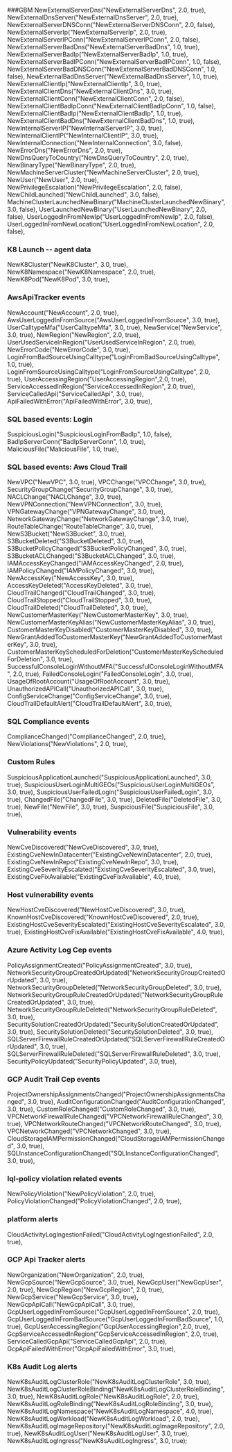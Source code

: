 ###GBM
NewExternalServerDns("NewExternalServerDns", 2.0, true),
NewExternalDnsServer("NewExternalDnsServer", 2.0, true),
NewExternalServerDNSConn("NewExternalServerDNSConn", 2.0, false),
NewExternalServerIp("NewExternalServerIp", 2.0, true),
NewExternalServerIPConn("NewExternalServerIPConn", 2.0, false),
NewExternalServerBadDns("NewExternalServerBadDns", 1.0, true),
NewExternalServerBadIp("NewExternalServerBadIp", 1.0, true),
NewExternalServerBadIPConn("NewExternalServerBadIPConn", 1.0, false),
NewExternalServerBadDNSConn("NewExternalServerBadDNSConn", 1.0, false),
NewExternalBadDnsServer("NewExternalBadDnsServer", 1.0, true),
NewExternalClientIp("NewExternalClientIp", 3.0, true),
NewExternalClientDns("NewExternalClientDns", 3.0, true),
NewExternalClientConn("NewExternalClientConn", 2.0, false),
NewExternalClientBadIpConn("NewExternalClientBadIpConn", 1.0, false),
NewExternalClientBadIp("NewExternalClientBadIp", 1.0, true),
NewExternalClientBadDns("NewExternalClientBadDns", 1.0, true),
NewInternalServerIP("NewInternalServerIP", 3.0, true),
NewInternalClientIP("NewInternalClientIP", 3.0, true),
NewInternalConnection("NewInternalConnection", 3.0, false),
NewErrorDns("NewErrorDns", 2.0, true),
NewDnsQueryToCountry("NewDnsQueryToCountry", 2.0, true),
NewBinaryType("NewBinaryType", 2.0, true),
NewMachineServerCluster("NewMachineServerCluster", 2.0, true),
NewUser("NewUser", 2.0, true),
NewPrivilegeEscalation("NewPrivilegeEscalation", 2.0, false),
NewChildLaunched("NewChildLaunched", 3.0, false),
MachineClusterLaunchedNewBinary("MachineClusterLaunchedNewBinary", 3.0, false),
UserLaunchedNewBinary("UserLaunchedNewBinary", 2.0, false),
UserLoggedInFromNewIp("UserLoggedInFromNewIp", 2.0, false),
UserLoggedInFromNewLocation("UserLoggedInFromNewLocation", 2.0, false),

### K8 Launch -- agent data

NewK8Cluster("NewK8Cluster", 3.0, true),
NewK8Namespace("NewK8Namespace", 2.0, true),
NewK8Pod("NewK8Pod", 3.0, true),
### AwsApiTracker events
NewAccount("NewAccount", 2.0, true),
AwsUserLoggedInFromSource("AwsUserLoggedInFromSource", 3.0, true),
UserCalltypeMfa("UserCalltypeMfa", 3.0, true),
NewService("NewService", 3.0, true),
NewRegion("NewRegion", 2.0, true),
UserUsedServiceInRegion("UserUsedServiceInRegion", 2.0, true),
NewErrorCode("NewErrorCode", 3.0, true),
LoginFromBadSourceUsingCalltype("LoginFromBadSourceUsingCalltype", 1.0, true),
LoginFromSourceUsingCalltype("LoginFromSourceUsingCalltype", 2.0, true),
UserAccessingRegion("UserAccessingRegion",2.0, true),
ServiceAccessedInRegion("ServiceAccessedInRegion", 2.0, true),
ServiceCalledApi("ServiceCalledApi", 3.0, true),
ApiFailedWithError("ApiFailedWithError", 3.0, true),
### SQL based events: Login
SuspiciousLogin("SuspiciousLoginFromBadIp", 1.0, false),
BadIpServerConn("BadIpServerConn", 1.0, true),
MaliciousFile("MaliciousFile", 1.0, true),
### SQL based events: Aws Cloud Trail
NewVPC("NewVPC", 3.0, true),
VPCChange("VPCChange", 3.0, true),
SecurityGroupChange("SecurityGroupChange", 3.0, true),
NACLChange("NACLChange", 3.0, true),
NewVPNConnection("NewVPNConnection", 3.0, true),
VPNGatewayChange("VPNGatewayChange", 3.0, true),
NetworkGatewayChange("NetworkGatewayChange", 3.0, true),
RouteTableChange("RouteTableChange", 3.0, true),
NewS3Bucket("NewS3Bucket", 3.0, true),
S3BucketDeleted("S3BucketDeleted", 3.0, true),
S3BucketPolicyChanged("S3BucketPolicyChanged", 3.0, true),
S3BucketACLChanged("S3BucketACLChanged", 3.0, true),
IAMAccessKeyChanged("IAMAccessKeyChanged", 2.0, true),
IAMPolicyChanged("IAMPolicyChanged", 3.0, true),
NewAccessKey("NewAccessKey", 3.0, true),
AccessKeyDeleted("AccessKeyDeleted", 3.0, true),
CloudTrailChanged("CloudTrailChanged", 3.0, true),
CloudTrailStopped("CloudTrailStopped", 3.0, true),
CloudTrailDeleted("CloudTrailDeleted", 3.0, true),
NewCustomerMasterKey("NewCustomerMasterKey", 3.0, true),
NewCustomerMasterKeyAlias("NewCustomerMasterKeyAlias", 3.0, true),
CustomerMasterKeyDisabled("CustomerMasterKeyDisabled", 3.0, true),
NewGrantAddedToCustomerMasterKey("NewGrantAddedToCustomerMasterKey", 3.0, true),
CustomerMasterKeyScheduledForDeletion("CustomerMasterKeyScheduledForDeletion", 3.0, true),
SuccessfulConsoleLoginWithoutMFA("SuccessfulConsoleLoginWithoutMFA", 2.0, true),
FailedConsoleLogin("FailedConsoleLogin", 3.0, true),
UsageOfRootAccount("UsageOfRootAccount", 3.0, true),
UnauthorizedAPICall("UnauthorizedAPICall", 3.0, true),
ConfigServiceChange("ConfigServiceChange", 3.0, true),
CloudTrailDefaultAlert("CloudTrailDefaultAlert", 3.0, true),
### SQL Compliance events
ComplianceChanged("ComplianceChanged", 2.0, true),
NewViolations("NewViolations", 2.0, true),
### Custom Rules
SuspiciousApplicationLaunched("SuspiciousApplicationLaunched", 3.0, true),
SuspiciousUserLoginMultiGEOs("SuspiciousUserLoginMultiGEOs", 3.0, true),
SuspiciousUserFailedLogin("SuspiciousUserFailedLogin", 3.0, true),
ChangedFile("ChangedFile", 3.0, true),
DeletedFile("DeletedFile", 3.0, true),
NewFile("NewFile", 3.0, true),
SuspiciousFile("SuspiciousFile", 3.0, true),
### Vulnerability events
NewCveDiscovered("NewCveDiscovered", 3.0, true),
ExistingCveNewInDatacenter("ExistingCveNewInDatacenter", 2.0, true),
ExistingCveNewInRepo("ExistingCveNewInRepo", 3.0, true),
ExistingCveSeverityEscalated("ExistingCveSeverityEscalated", 3.0, true),
ExistingCveFixAvailable("ExistingCveFixAvailable", 4.0, true),
### Host vulnerability events
NewHostCveDiscovered("NewHostCveDiscovered", 3.0, true),
KnownHostCveDiscovered("KnownHostCveDiscovered", 2.0, true),
ExistingHostCveSeverityEscalated("ExistingHostCveSeverityEscalated", 3.0, true),
ExistingHostCveFixAvailable("ExistingHostCveFixAvailable", 4.0, true),
### Azure Activity Log Cep events
PolicyAssignmentCreated("PolicyAssignmentCreated", 3.0, true),
NetworkSecurityGroupCreatedOrUpdated("NetworkSecurityGroupCreatedOrUpdated", 3.0, true),
NetworkSecurityGroupDeleted("NetworkSecurityGroupDeleted", 3.0, true),
NetworkSecurityGroupRuleCreatedOrUpdated("NetworkSecurityGroupRuleCreatedOrUpdated", 3.0, true),
NetworkSecurityGroupRuleDeleted("NetworkSecurityGroupRuleDeleted", 3.0, true),
SecuritySolutionCreatedOrUpdated("SecuritySolutionCreatedOrUpdated", 3.0, true),
SecuritySolutionDeleted("SecuritySolutionDeleted", 3.0, true),
SQLServerFirewallRuleCreatedOrUpdated("SQLServerFirewallRuleCreatedOrUpdated", 3.0, true),
SQLServerFirewallRuleDeleted("SQLServerFirewallRuleDeleted", 3.0, true),
SecurityPolicyUpdated("SecurityPolicyUpdated", 3.0, true),
### GCP Audit Trail Cep events
ProjectOwnershipAssignmentsChanged("ProjectOwnershipAssignmentsChanged", 3.0, true),
AuditConfigurationChanged("AuditConfigurationChanged", 3.0, true),
CustomRoleChanged("CustomRoleChanged", 3.0, true),
VPCNetworkFirewallRuleChanged("VPCNetworkFirewallRuleChanged", 3.0, true),
VPCNetworkRouteChanged("VPCNetworkRouteChanged", 3.0, true),
VPCNetworkChanged("VPCNetworkChanged", 3.0, true),
CloudStorageIAMPermissionChanged("CloudStorageIAMPermissionChanged", 3.0, true),
SQLInstanceConfigurationChanged("SQLInstanceConfigurationChanged", 3.0, true),
### lql-policy violation related events
NewPolicyViolation("NewPolicyViolation", 2.0, true),
PolicyViolationChanged("PolicyViolationChanged", 2.0, true),
### platform alerts
CloudActivityLogIngestionFailed("CloudActivityLogIngestionFailed", 2.0, true),
### GCP Api Tracker alerts
NewOrganization("NewOrganization", 2.0, true),
NewGcpSource("NewGcpSource", 3.0, true),
NewGcpUser("NewGcpUser", 2.0, true),
NewGcpRegion("NewGcpRegion", 2.0, true),
NewGcpService("NewGcpService", 3.0, true),
NewGcpApiCall("NewGcpApiCall", 3.0, true),
GcpUserLoggedInFromSource("GcpUserLoggedInFromSource", 2.0, true),
GcpUserLoggedInFromBadSource("GcpUserLoggedInFromBadSource", 1.0, true),
GcpUserAccessingRegion("GcpUserAccessingRegion",2.0, true),
GcpServiceAccessedInRegion("GcpServiceAccessedInRegion", 2.0, true),
ServiceCalledGcpApi("ServiceCalledGcpApi", 2.0, true),
GcpApiFailedWithError("GcpApiFailedWithError", 3.0, true),
### K8s Audit Log alerts
NewK8sAuditLogClusterRole("NewK8sAuditLogClusterRole", 3.0, true),
NewK8sAuditLogClusterRoleBinding("NewK8sAuditLogClusterRoleBinding", 3.0, true),
NewK8sAuditLogRole("NewK8sAuditLogRole", 2.0, true),
NewK8sAuditLogRoleBinding("NewK8sAuditLogRoleBinding", 3.0, true),
NewK8sAuditLogNamespace("NewK8sAuditLogNamespace", 4.0, true),
NewK8sAuditLogWorkload("NewK8sAuditLogWorkload", 2.0, true),
NewK8sAuditLogImageRepository("NewK8sAuditLogImageRepository", 2.0, true),
NewK8sAuditLogUser("NewK8sAuditLogUser", 3.0, true),
NewK8sAuditLogIngress("NewK8sAuditLogIngress", 3.0, true);